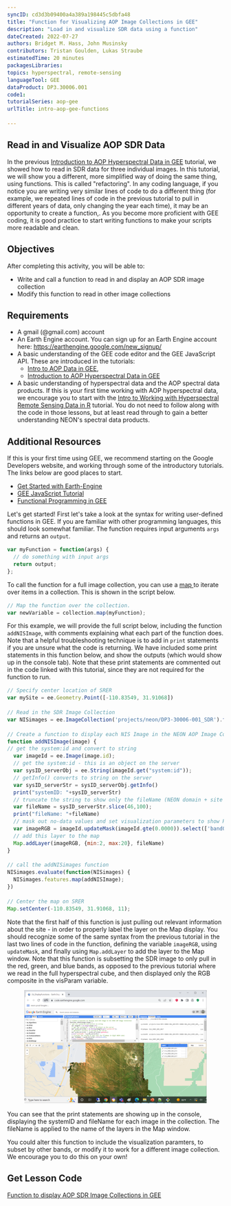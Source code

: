 ```yaml
---
syncID: cd3d3b09400a4a389a198445c5dbfa48
title: "Function for Visualizing AOP Image Collections in GEE"
description: "Load in and visualize SDR data using a function"
dateCreated: 2022-07-27
authors: Bridget M. Hass, John Musinsky
contributors: Tristan Goulden, Lukas Straube
estimatedTime: 20 minutes
packagesLibraries: 
topics: hyperspectral, remote-sensing
languageTool: GEE
dataProduct: DP3.30006.001
code1: 
tutorialSeries: aop-gee
urlTitle: intro-aop-gee-functions

---
```

## Read in and Visualize AOP SDR Data

In the previous <a href="https://www.neonscience.org/resources/learning-hub/tutorials/intro-aop-gee-sdr-tutorial" target="_blank">Introduction to AOP Hyperspectral Data in GEE</a> tutorial, we showed how to read in SDR data for three individual images. In this tutorial, we will show you a different, more simplified way of doing the same thing, using functions. This is called "refactoring". In any coding language, if you notice you are writing very similar lines of code to do a different thing (for example, we repeated lines of code in the previous tutorial to pull in different years of data, only changing the year each time), it may be an opportunity to create a function,. As you become more proficient with GEE coding, it is good practice to start writing functions to make your scripts more readable and clean. 

<div id="ds-objectives" markdown="1">

## Objectives
After completing this activity, you will be able to:
- Write and call a function to read in and display an AOP SDR image collection
- Modify this function to read in other image collections

## Requirements
 * A gmail (@gmail.com) account
 * An Earth Engine account. You can sign up for an Earth Engine account here: https://earthengine.google.com/new_signup/
 * A basic understanding of the GEE code editor and the GEE JavaScript API. These are introduced in the tutorials:
    * <a href="https://www.neonscience.org/resources/learning-hub/tutorials/intro-aop-gee-tutorial" target="_blank">Intro to AOP Data in GEE</a>,
    * <a href="https://www.neonscience.org/resources/learning-hub/tutorials/intro-aop-gee-sdr-tutorial" target="_blank">Introduction to AOP Hyperspectral Data in GEE</a>
 * A basic understanding of hyperspectral data and the AOP spectral data products. If this is your first time working with AOP hyperspectral data, we encourage you to start with the <a href="https://www.neonscience.org/resources/learning-hub/tutorials/hsi-hdf5-r" target="_blank">Intro to Working with Hyperspectral Remote Sensing Data in R</a> tutorial. You do not need to follow along with the code in those lessons, but at least read through to gain a better understanding NEON's spectral data products.

## Additional Resources
If this is your first time using GEE, we recommend starting on the Google Developers website, and working through some of the introductory tutorials. The links below are good places to start.
 * <a href="https://developers.google.com/earth-engine/guides/getstarted" target="_blank"> Get Started with Earth-Engine </a>
 * <a href="https://developers.google.com/earth-engine/tutorials/tutorial_js_01" target="_blank"> GEE JavaScript Tutorial </a>
 * <a href="https://developers.google.com/earth-engine/tutorials/tutorial_js_03" target="_blank"> Functional Programming in GEE </a>

</div>

Let's get started! First let's take a look at the syntax for writing user-defined functions in GEE. If you are familiar with other programming languages, this should look somewhat familiar. The function requires input arguments `args` and returns an `output`.

```javascript
var myFunction = function(args) {
  // do something with input args
  return output;
};
```

To call the function for a full image collection, you can use a <a href="https://developers.google.com/earth-engine/guides/getstarted#mapping-what-to-do-instead-of-a-for-loop"> map </a> to iterate over items in a collection. This is shown in the script below.

```javascript
// Map the function over the collection.
var newVariable = collection.map(myFunction);
```

For this example, we will provide the full script below, including the function `addNISImage`, with comments explaining what each part of the function does. Note that a helpful troubleshooting technique is to add in `print` statements if you are unsure what the code is returning. We have included some print statements in this function below, and show the outputs (which would show up in the console tab). Note that these print statements are commented out in the code linked with this tutorial, since they are not required for the function to run.

```javascript
// Specify center location of SRER
var mySite = ee.Geometry.Point([-110.83549, 31.91068])

// Read in the SDR Image Collection
var NISimages = ee.ImageCollection('projects/neon/DP3-30006-001_SDR').filterBounds(mySite)

// Create a function to display each NIS Image in the NEON AOP Image Collection
function addNISImage(image) { 
// get the system:id and convert to string
  var imageId = ee.Image(image.id);
  // get the system:id - this is an object on the server
  var sysID_serverObj = ee.String(imageId.get("system:id"));
  // getInfo() converts to string on the server
  var sysID_serverStr = sysID_serverObj.getInfo()
  print("systemID: "+sysID_serverStr)
  // truncate the string to show only the fileName (NEON domain + site code + product code + year)
  var fileName = sysID_serverStr.slice(46,100); 
  print("fileName: "+fileName)
  // mask out no-data values and set visualization parameters to show RGB composite
  var imageRGB = imageId.updateMask(imageId.gte(0.0000)).select(['band053', 'band035', 'band019']);
  // add this layer to the map
  Map.addLayer(imageRGB, {min:2, max:20}, fileName)
}

// call the addNISimages function
NISimages.evaluate(function(NISimages) {
  NISimages.features.map(addNISImage);
})

// Center the map on SRER
Map.setCenter(-110.83549, 31.91068, 11);
```

Note that the first half of this function is just pulling out relevant information about the site - in order to properly label the layer on the Map display. You should recognize some of the same syntax from the previous tutorial in the last two lines of code in the function, defining the variable `imageRGB`, using `updateMask`, and finally using `Map.addLayer` to add the layer to the Map window. Note that this function is subsetting the SDR image to only pull in the red, green, and blue bands, as opposed to the previous tutorial where we read in the full hyperspectral cube, and then displayed only the RGB composite in the visParam variable. 

<figure>
	<a href="https://raw.githubusercontent.com/NEONScience/NEON-Data-Skills/main/graphics/aop-gee/2b_sdr_viz_functions/srer_screenshot.png">
	<img src="https://raw.githubusercontent.com/NEONScience/NEON-Data-Skills/main/graphics/aop-gee/2b_sdr_viz_functions/srer_screenshot.png" alt="SRER viz function screenshot"></a>
</figure>

You can see that the print statements are showing up in the console, displaying the systemID and fileName for each image in the collection. The fileName is applied to the name of the layers in the Map window.

You could alter this function to include the visualization paramters, to subset by other bands, or modify it to work for a different image collection. We encourage you to do this on your own!

## Get Lesson Code

<a href="https://code.earthengine.google.com/52e5e783df69ba1ba86b98b209eb4252" target="_blank">Function to display AOP SDR Image Collections in GEE</a>
